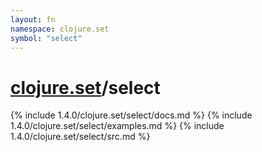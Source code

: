 ```yaml
---
layout: fn
namespace: clojure.set
symbol: "select"
---
```


# [clojure.set](../)/select

{% include 1.4.0/clojure.set/select/docs.md %}
{% include 1.4.0/clojure.set/select/examples.md %}
{% include 1.4.0/clojure.set/select/src.md %}

